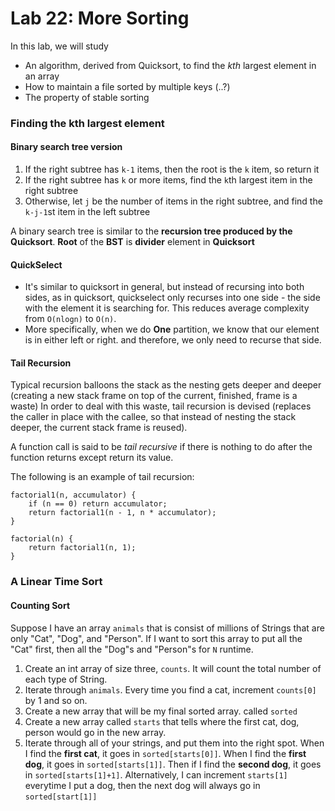 Lab 22: More Sorting
===

In this lab, we will study

* An algorithm, derived from Quicksort, to find the *kth* largest element in an array
* How to maintain a file sorted by multiple keys (..?)
* The property of stable sorting

### Finding the kth largest element

#### Binary search tree version
1. If the right subtree has ```k-1``` items, then the root is the ```k``` item, so return it
2. If the right subtree has ```k``` or more items, find the ```k```th largest item in the right subtree
3. Otherwise, let ```j``` be the number of items in the right subtree, and find the ```k-j-1```st item in the left subtree

A binary search tree is similar to the **recursion tree produced by the Quicksort**. **Root** of the **BST** is **divider** element in **Quicksort**

#### QuickSelect
* It's similar to quicksort in general, but instead of recursing into both sides, as in quicksort, quickselect only recurses into one side - the side with the element it is searching for. This reduces average complexity from ```O(nlogn)``` to ```O(n)```.
* More specifically, when we do **One** partition, we know that our element is in either left or right. and therefore, we only need to recurse that side. 

#### Tail Recursion
Typical recursion balloons the stack as the nesting gets deeper and deeper (creating a new stack frame on top of the current, finished, frame is a waste) In order to deal with this waste, tail recursion is devised (replaces the caller in place with the callee, so that instead of nesting the stack deeper, the current stack frame is reused).

A function call is said to be *tail recursive* if there is nothing to do after the function returns except return its value.

The following is an example of tail recursion:

```
factorial1(n, accumulator) {
    if (n == 0) return accumulator;
    return factorial1(n - 1, n * accumulator);
}

factorial(n) {
    return factorial1(n, 1);
}
```

### A Linear Time Sort
#### Counting Sort
Suppose I have an array ```animals``` that is consist of millions of Strings that are only "Cat", "Dog", and "Person". If I want to sort this array to put all the "Cat" first, then all the "Dog"s and "Person"s for ```N``` runtime. 

1. Create an int array of size three, ```counts```. It will count the total number of each type of String.
2. Iterate through ```animals```. Every time you find a cat, increment ```counts[0]``` by 1 and so on. 
3. Create a new array that will be my final sorted array. called ```sorted```
4. Create a new array called ```starts``` that tells where the first cat, dog, person would go in the new array. 
5. Iterate through all of your strings, and put them into the right spot. When I find the **first cat**, it goes in ```sorted[starts[0]]```. When I find the **first dog**, it goes in ```sorted[starts[1]]```. Then if I find the **second dog**, it goes in ```sorted[starts[1]+1]```. Alternatively, I can increment ```starts[1]``` everytime I put a dog, then the next dog will always go in ```sorted[start[1]]```










